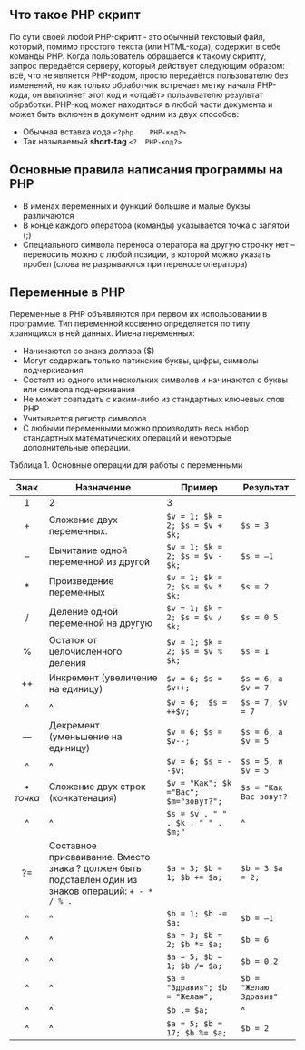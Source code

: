 ## Что такое PHP скрипт

По сути своей любой PHP-скрипт ‑ это обычный текстовый файл, который, помимо простого текста (или HTML-кода), содержит в себе команды PHP. 
Когда пользователь обращается к такому скрипту, запрос передаётся серверу, который действует следующим образом: всё, что не является PHP-кодом, просто передаётся пользователю без изменений, но как только обработчик встречает метку начала PHP-кода, он выполняет этот код и «отдаёт» пользователю результат обработки. 
PHP-код может находиться в любой части документа и может быть включен в документ одним из двух способов:  

- Обычная вставка кода ```<?php    PHP-код?>```  
- Так называемый **short-tag** ```<?  PHP-код?>```

## Основные правила написания программы на РНР

- В именах переменных и функций большие и малые буквы различаются
- В конце каждого оператора (команды) указывается точка с запятой (;)
- Специального символа переноса оператора на другую строчку нет – переносить можно с любой позиции, в которой можно указать пробел (слова не разрываются при переносе оператора)

## Переменные в PHP

Переменные в РНР объявляются при первом их использовании в программе. Тип переменной косвенно определяется по типу хранящихся в ней данных. 
Имена переменных:
- Начинаются со знака доллара ($)
- Могут содержать только латинские буквы, цифры, символы подчеркивания
- Состоят из одного или нескольких символов и начинаются с буквы или символа подчеркивания
- Не может совпадать с каким-либо из стандартных ключевых слов РНР
- Учитывается регистр символов
- С любыми переменными можно производить весь набор стандартных математических операций и некоторые дополнительные операции.

Таблица 1. Основные операции для работы с переменными

|Знак  | Назначение  |  Пример | Результат |
|:-:|---|---|---|
| 1  | 2  |  3 |
| + | Сложение двух переменных. | `$v = 1; $k = 2; $s = $v + $k; ` | `$s = 3`|
| – | Вычитание одной переменной из другой | `$v = 1; $k = 2; $s = $v - $k; ` | `$s = –1`|
| * | Произведение переменных | `$v = 1; $k = 2; $s = $v * $k;`  | `$s = 2`|
| / | Деление одной переменной на другую | `$v = 1; $k = 2; $s = $v / $k;`  | `$s = 0.5`|
| % | Остаток от целочисленного деления | `$v = 1; $k = 2; $s = $v % $k; ` | `$s = 1`|
| ++ | Инкремент (увеличение на единицу) | `$v = 6; $s = $v++;` | `$s = 6, а $v = 7`|
|^|^| `$v = 6;  $s = ++$v; ` | `$s = 7, $v = 7`|
|–– | Декремент (уменьшение на единицу) | `$v = 6; $s = $v--; ` | `$s = 6, а $v = 5`|
|^|^| `$v = 6; $s = --$v;` | `$s = 5, и $v = 5`|
|• *точка* | Сложение двух строк (конкатенация) | `$v = "Как"; $k ="Вас"; $m="зовут?";`  | `$s = "Как Вас зовут?`|
|^|^| `$s = $v . " " . $k . " " . $m;"` | ^|
|?= | Составное присваивание. Вместо знака ? должен быть подставлен один из знаков операций: `+ - * / % .` | `$a = 3; $b = 1; $b += $a; ` | `$b = 3 $a = 2;`|
|^|^| `$b = 1; $b -= $a;` | `$b = –1`|
|^|^| `$a = 3; $b = 2; $b *= $a;` | `$b = 6`|
|^|^| `$a = 5; $b = 1; $b /= $a;` | `$b = 0.2`|
|^|^| `$a = "Здравия"; $b = "Желаю";` | `$b = "Желаю Здравия"`|
|^|^| `$b .= $a;` | ^|
|^|^| `$a = 5; $b = 17; $b %= $a; ` | `$b = 2`|